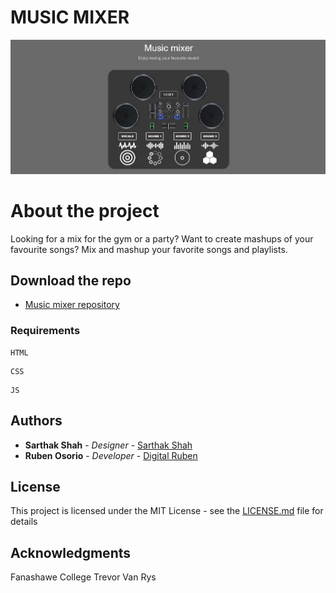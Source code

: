 # MUSIC MIXER
![Music Mixer](images/readme.jpg "Music mixer")

# About the project
Looking for a mix for the gym or a party? Want to create mashups of your favourite songs? Mix and mashup your favorite songs and playlists.

## Download the repo
* [Music mixer repository](https://github.com/digitalruben/ruben_sarthak_musicmixer) 

### Requirements
```
HTML
```
```
CSS
```
```
JS
```

## Authors

* **Sarthak Shah** - *Designer* - [Sarthak Shah](https://github.com/sarthakshah8117)
* **Ruben Osorio** - *Developer* - [Digital Ruben](https://github.com/digitalruben)


## License

This project is licensed under the MIT License - see the [LICENSE.md](LICENSE.md) file for details

## Acknowledgments

Fanashawe College
Trevor Van Rys